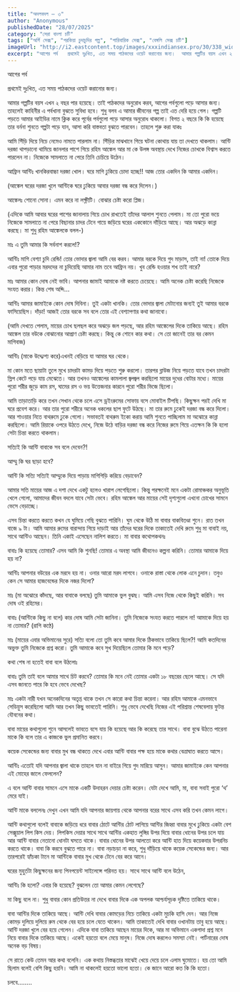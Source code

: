 ```yaml
---
title: "অদলবদল – ৩"
author: "Anonymous"
publishedDate: "28/07/2025"
category: "সেরা বাংলা চটি"
tags: ["অর্গি সেক্স", "পরকিয়া চুদাচুদির গল্প", "পারিবারিক সেক্স", "বেঙ্গলি সেক্স চটি"]
imageUrl: "http://i2.eastcontent.top/images/xxxindiansex.pro/30/338_widely.jpg"
excerpt: "আগের পর্ব   প্রথমেই দুঃখিত, এত সময় পাঠকদের ওয়েট করানোর জন্য।  আমার গল্পটির বয়স এখন ২ বছর পার হয়েছে। তাই পাঠকদের অনুরোধ করব, আগের পর্বগুলো পড়ে আসার জন্য। তাহলেই কাহিনীর এ পর্বখানা বুঝতে সুবিধা হবে। শুধ..."
---
```


আগের পর্ব


প্রথমেই দুঃখিত, এত সময় পাঠকদের ওয়েট করানোর জন্য।

আমার গল্পটির বয়স এখন ২ বছর পার হয়েছে। তাই পাঠকদের অনুরোধ করব, আগের পর্বগুলো পড়ে আসার জন্য। তাহলেই কাহিনীর এ পর্বখানা বুঝতে সুবিধা হবে। শুধু বলব এ আমার জীবনের গল্প তাই এত দেরি হয়ে গেল। গল্পটি পড়তে আমার আইডির নামে ক্লিক করে পূর্বের পর্বগুলো পড়ে আসার অনুরোধ থাকলো। বিগত ২ বছরে কি কি হয়েছে তার বর্ননা শুনতে গল্পটা পড়ে যান, আসা করি বাস্তবতা বুঝতে পারবেন। তাহলে শুরু করা যাকঃ


আমি সিঁড়ি দিয়ে নিচে নেমেও নামতে পারলাম না। সিঁড়ির মাঝখানে গিয়ে ঘটনা কোথায় যায় তা দেখতে থাকলাম। আন্টি দরজা থাপড়ানো থামিয়ে জানলার পাশে গিয়ে রহিম আঙ্কেল আর মা কে উলঙ্গ অবস্থায় দেখে নিজের চোখকে বিশ্বাস করতে পারলেন না। নিজেকে সামলাতে না পেরে তিনি চেচিয়ে উঠেন।

আফ্রিন আন্টিঃ খানকিরবাচ্চা দরজা খোল। ঘরে মাগি ঢুকিয়ে চোদা হচ্ছে!! আজ তোর একদিন কি আমার একদিন।


(আঙ্কেল ঘরের দরজা খুলে আন্টিকে ঘরে ঢুকিয়ে আবার দরজা বন্ধ করে দিলেন।)

আঙ্কেলঃ শোনো সোনা। এমন করে না লক্ষ্ণীটি। বোঝার চেষ্টা করো প্লিজ।


(এদিকে আমি আবার ঘরের পাশের জানালায় গিয়ে চোখ রাখতেই তাঁদের আলাপ শুনতে পেলাম। মা তো পুরো ভয়ে নিজেকে সামলাতে না পেরে বিছানার চাদর টেনে গায়ে জড়িয়ে ঘরের এককোনে দাঁড়িয়ে আছে। আর অঝড়ে কান্না করছে। মা শুধু রহিম আঙ্কেলকে বলল-)


মাঃ এ তুমি আমার কি সর্বনাশ করলে!?


আন্টিঃ মাগি বেশ্যা চুদি রেন্ডি! তোর ভোদার জ্বালা আমি বের করব। আমার বরকে দিয়ে গুদ মাড়াস, তাই না! তোকে দিয়ে এবার পুরো পাড়ার মরদদের না চুদিয়েছি আমার নাম তবে আফ্রিন নয়। খুব রেন্ডি হওয়ার শখ তাই নারে?


মাঃ আমার কোন দোষ নেই ভাবি। আপনার জামাই আমাকে নষ্ট করতে চেয়েছে। আমি অনেক চেষ্টা করেছি নিজেকে সংযত করার। কিন্ত শেষ অব্দি…


আন্টিঃ আমার জামাইকে কোন দোষ দিবিনা। তুই একটা খানকি। তোর ভোদার জ্বালা মেটানোর জন্যই তুই আমার বরকে ফাসিয়েছিস। দাঁড়া! আজই তোর বরকে সব বলে তোর এই বেশ্যাপণার কথা জানাবো।


(আমি দেখতে পেলাম, মায়ের চোখ ছলছল করে অঝড়ে জল পড়ছে, আর রহিম আঙ্কেলের দিকে তাকিয়ে আছে। রহিম আঙ্কেল তার বউকে বোঝানোর আপ্রাণ চেষ্টা করছে। কিন্তু কে শোনে কার কথা। সে তো জানেই তার বর কেমন মাগিবাজ)


আন্টিঃ (মাকে উদ্দ্যেশ্য করে)এখনই বেড়িয়ে যা আমার ঘর থেকে।


মা কোন মতে ছায়াটা তুলে মুখে চাদরটা কামড় দিয়ে পড়তে শুরু করলো। তারপর ব্লাউজ নিয়ে পড়তে যাবে তখন চাদরটা স্লিপ কেটে পড়ে যায় মেঝেতে। আর তখনও আঙ্কেলের কামলালা জ্বলজ্বল করছিলো মায়ের দুধের বোটার মধ্যে। মায়ের পুরো শরীর জুড়ে কাম রস, ঘামের রস ও ভয় উত্তেজনার কারনে পুরো শরীর ভিজে ছিলো।


আমি তাড়াতাড়ি করে তখন সেখান থেকে চলে এসে ড্রইংরুমের সোফায় বসে মোবাইল টিপছি। কিছুক্ষন পরই দেখি মা ঘরে প্রবেশ করে। আর তার পুরো শরীরে অনেক ধকলের ছাপ ফুটে উঠছে। মা তার রুমে ঢুকেই দরজা বন্ধ করে দিলো। আর শাওয়ার নিতে বাথরুমে ঢুকে গেলো। সভাবতই বাথরুম ইকো করায় আমি শুনতে পাচ্ছিলাম মা অঝোরে কান্না করছিলো। আমি রিয়াকে ওপরে উঠতে দেখে, নিজে উঠে বাড়ির দরজা বন্ধ করে নিজের রুমে গিয়ে এতক্ষন কি কি হলো সেটা চিন্তা করতে থাকলাম।

সত্যিই কি আন্টি বাবাকে সব বলে দেবেন?!

আম্মু কি ঘর ছাড়া হবে?

আন্টি কি সত্যি সত্যিই আম্মুকে দিয়ে পাড়ায় মাগিগিড়ি করিয়ে বেড়াবেন?

আমার সতি মায়ের আজ এ দশা দেখে একটু হলেও খারাপ লেগেছিলো। কিন্তু পরক্ষনেই মনে একটা রোমাঞ্চকর অনুভূতি খেলে গেলো, আমাদের জীবন বদলে যাবে সেটা ভেবে। রহিম আঙ্কেল আর মায়ের সেই দৃশ্যগুলো এখনো চোখের সামনে ভেসে বেড়াচ্ছে।


এসব চিন্তা করতে করতে কখন যে ঘুমিয়ে গেছি বুঝতে পারিনি। ঘুম থেকে উঠি মা বাবার বাকবিতণ্ডা শুনে। রাত তখন বাজে ৯ টা। আমি আমার রুমের বারান্দায় গিয়ে দাড়াই আর তাঁদের ঘরের দিকে তাকাতেই দেখি রুমে শুধু মা বাবাই নয়, সাথে আন্টিও আছেন। তিনি একাই এসেছেন নালিশ করতে। মা বাবার কথোপকথনঃ


বাবাঃ কি হয়েছে তোমার? এসব আমি কি শুনছি! তোমার এ অবস্থা আমি জীবনেও কল্পনা করিনি। তোমার আমাকে দিয়ে হয় না?


আন্টিঃ আপনার বউয়ের এক মরদে হয় না। ওনার আরো মরদ লাগবে। ওনাকে রাস্তা থেকে লোক এনে চুদান। তবুও কেন সে আমার হাজবেন্ডের দিকে নজর দিলো?

মাঃ (মা অঝোরে কাঁদছে, আর বাবাকে বলছে) তুমি আমাকে ভুল বুঝছ। আমি এসব নিজে থেকে কিছুই করিনি। সব দোষ ওই রহিমের।


বাবাঃ (আন্টিকে কিছু না বলে) কার দোষ আমি সেটা জানিনা। তুমি নিজেকে সংযত করতে পারলে না! আমাকে দিয়ে হয় না তোমার? (রাগি কণ্ঠে)


মাঃ (মায়ের এবার অভিমানের সুরে) সত্যি বলো তো তুমি কবে আমার দিকে ঠিকভাবে তাকিয়ে ছিলে?! আমি কতদিনের অভুক্ত তুমি নিজেকে প্রশ্ন করো। তুমি আমাকে কবে সুখ দিয়েছিলে তোমার কি মনে পড়ে?


কথা শেষ না হতেই বাবা বলে উঠলোঃ

বাবাঃ তুমি তাই বলে আমার সাথে চিট করবে? তোমার কি মনে নেই তোমার একটা ১৮ বছরের ছেলে আছে। সে যদি এসব জানতে পারে কি হবে ভেবে দেখেছ?


মাঃ একটা নারী যখন অনেকদিনের অতৃপ্ত থাকে তখন সে কারো কথা চিন্তা করেনা। আর রহিম আমাকে এমনভাবে সেডিয়ুস করেছিলো আমি আর তখন কিছু ভাবতেই পারিনি। শুধু ভেবে দেখেছি নিজের এই পরিশ্রান্ত শেষবেলায় ফুটন্ত যৌবনের কথা।


বাবা মায়ের কথাগুলো শুনে আসলেই ভাবতে বসে যায় কি হয়েছে আর কি করেছে তার সাথে। বাবা বুঝে উঠতে পারেনা মাকে কি বলে তার এ কাজকে ভুল প্রমানিত করবে।


কয়েক সেকেন্ডের জন্য বাবার মুখ বন্ধ থাকতে দেখে এবার আন্টি বাবার পক্ষ হয়ে মাকে কথার বেত্রাঘাত করতে আসে।


আন্টিঃ এতোই যদি আপনার জ্বালা থাকে তাহলে যান না বাইরে গিয়ে গুদ মারিয়ে আসুন। আমার জামাইকে কেন আপনার এই মোহের জালে ফেললেন?

এ বলে আন্টি বাবার সামনে এসে মাকে একটি উদাহরন দেয়ার চেষ্টা করেন। যেটা দেখে আমি, মা, বাবা সবাই পুরো ‘থ’ মেরে যাই।


আন্টি মাকে বললেনঃ দেখুন এখন আমি যদি আপনার জায়গায় থেকে আপনার বরের সাথে এসব করি তখন কেমন লাগে।

আন্টি কথাগুলো বলেই বাবাকে জড়িয়ে ধরে বাবার ঠোটে আন্টির ঠোট লাগিয়ে আন্টির জিহ্বা বাবার মুখে ঢুকিয়ে একটা বেশ সেক্সুয়াল লিপ কিস দেয়। লিপকিস দেয়ার সাথে সাথে আন্টির একহাত লুঙ্গির উপর দিয়ে বাবার ধোনের উপর চলে যায় আর আন্টি বাবার নেতানো ধোনটা ঘসতে থাকে। বাবার ধোনের উপর আলতো করে আন্টি হাত দিয়ে কয়েকবার উপরনিচ করতে থাকে। বাবা কি করবে বুঝতে পারে না। বাবা নড়াচড়া না করে, শুধু দাঁড়িয়ে থাকে কয়েক সেকেন্ডের জন্য। আর তারপরেই হ্যাঁচকা টানে মা আন্টিকে বাবার মুখ থেকে টেনে বের করে আনে।


ঘরের মুহুর্তটা কিছুক্ষনের জন্য পিনপয়েন্ট সাইলেন্সে পরিনত হয়। সাথে সাথে আন্টি বলে উঠেন,

আন্টিঃ কি হলো? এবার কি হয়েছে? বুঝলেন তো আমার কেমন লেগেছে?

মা কিছু বলে না। শুধু বাবার কোন প্রতিউত্তর না দেখে বাবার দিকে এক অপলক আশ্চর্যসূচক দৃষ্টিতে তাকিয়ে থাকে।


বাবা আন্টির দিকে তাকিয়ে আছে। আন্টি দেখি বাবার কোমড়ের নিচে তাকিয়ে একটা মুচকি হাসি দেন। আর নিজে কোমড় দুলিয়ে দুলিয়ে রুম থেকে বের হয়ে চলে যেতে থাকেন। আমি তাকাতেই দেখি বাবার ওখানটায় তাবু হয়ে আছে। আন্টি দরজা খুলে বের হয়ে গেলেন। এদিকে বাবা তাকিয়ে আছেন মায়ের দিকে, আর মা অভিমানে একগাদা প্রশ্ন মনে নিয়ে বাবার দিকে তাকিয়ে আছে। একেই হয়তো বলে মেয়ে মানুষ। নিজে দোষ করলেও সমস্যা নেই। পার্টনারের দোষ অনেক বড় বিষয়।


সে রাতে কেউ তেমন আর কথা বলেনি। এক কথায় নিস্তব্ধতার মাঝেই খেয়ে দেয়ে চলে এলাম ঘুমোতে। হয় তো আমি ছিলাম বলেই বেশি কিছু হয়নি। আমি না থাকলেই হয়তো ভালো হতো। কে জানে আরো কত কি কি হতো।


চলবে……..
